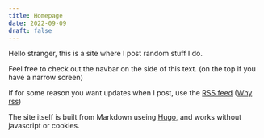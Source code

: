 ```yaml
---
title: Homepage
date: 2022-09-09
draft: false
---
```


Hello stranger, this is a site where I post random stuff I do.

Feel free to check out the navbar on the side of this text. (on the top if you have a narrow screen)

If for some reason you want updates when I post, use the [RSS feed](https://10maurycy10.github.io/projects/index.xml) ([Why rss](/about/whyrss))

The site itself is built from Markdown useing [Hugo](https://gohugo.io/), and works without javascript or cookies.
